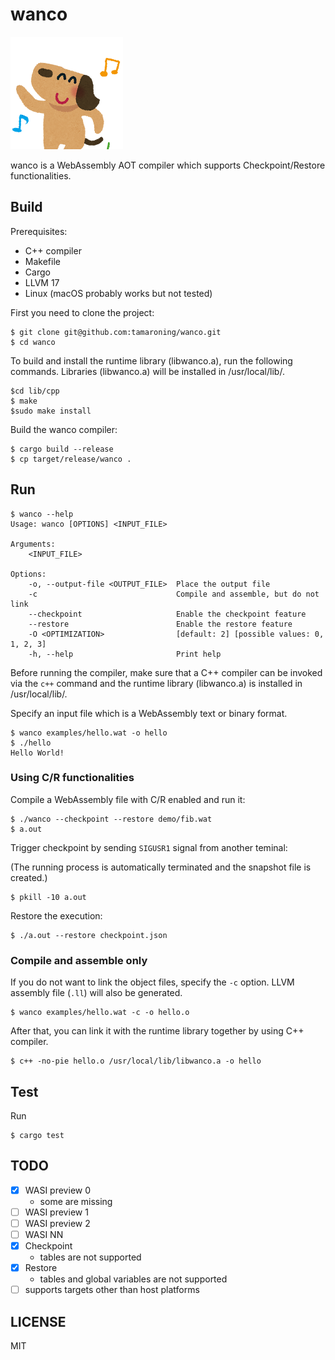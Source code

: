 # wanco

![plot](./animal_dance_dog.png)

wanco is a WebAssembly AOT compiler which supports Checkpoint/Restore functionalities.

## Build

Prerequisites:
- C++ compiler
- Makefile
- Cargo
- LLVM 17
- Linux (macOS probably works but not tested)

First you need to clone the project:
```
$ git clone git@github.com:tamaroning/wanco.git
$ cd wanco
```

To build and install the runtime library (libwanco.a), run the following commands.
Libraries (libwanco.a) will be installed in /usr/local/lib/.

```
$cd lib/cpp
$ make
$sudo make install
```

Build the wanco compiler:
```
$ cargo build --release
$ cp target/release/wanco .
```

## Run

```
$ wanco --help
Usage: wanco [OPTIONS] <INPUT_FILE>

Arguments:
    <INPUT_FILE>  

Options:
    -o, --output-file <OUTPUT_FILE>  Place the output file
    -c                               Compile and assemble, but do not link
    --checkpoint                     Enable the checkpoint feature
    --restore                        Enable the restore feature
    -O <OPTIMIZATION>                [default: 2] [possible values: 0, 1, 2, 3]
    -h, --help                       Print help
```

Before running the compiler, make sure that a C++ compiler can be invoked via the `c++` command and the runtime library (libwanco.a) is installed in /usr/local/lib/.

Specify an input file which is a WebAssembly text or binary format.

```
$ wanco examples/hello.wat -o hello
$ ./hello
Hello World!
```

### Using C/R functionalities

Compile a WebAssembly file with C/R enabled and run it:

```
$ ./wanco --checkpoint --restore demo/fib.wat
$ a.out
```

Trigger checkpoint by sending `SIGUSR1` signal from another teminal:

(The running process is automatically terminated and the snapshot file is created.)

```
$ pkill -10 a.out
```

Restore the execution:

```
$ ./a.out --restore checkpoint.json
```

### Compile and assemble only

If you do not want to link the object files, specify the `-c` option.
LLVM assembly file (`.ll`) will also be generated.

```
$ wanco examples/hello.wat -c -o hello.o
```

After that, you can link it with the runtime library together by using C++ compiler.

```
$ c++ -no-pie hello.o /usr/local/lib/libwanco.a -o hello
```

## Test

Run

```
$ cargo test
```

## TODO

- [x] WASI preview 0
    - some are missing
- [ ] WASI preview 1
- [ ] WASI preview 2
- [ ] WASI NN
- [x] Checkpoint
    - tables are not supported
- [x] Restore
    - tables and global variables are not supported
- [ ] supports targets other than host platforms

## LICENSE

MIT

<!--
- tests/spec/: Apache-2.0
- others: MIT
-->
